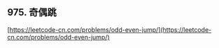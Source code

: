 **975. 奇偶跳**  
---
[https://leetcode-cn.com/problems/odd-even-jump/](https://leetcode-cn.com/problems/odd-even-jump/)  
